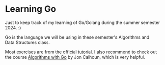 # Learning Go

Just to keep track of my learning of Go/Golang during the summer semester 2024. :)

Go is the language we will be using in these semester's Algorithms and Data Structures class. 

Most exercises are from the official [tutorial](https://go.dev/tour). I also recommend to check out the course [Algorithms with Go](https://courses.calhoun.io/courses/cor_algo) by Jon Calhoun, which is very helpful.
